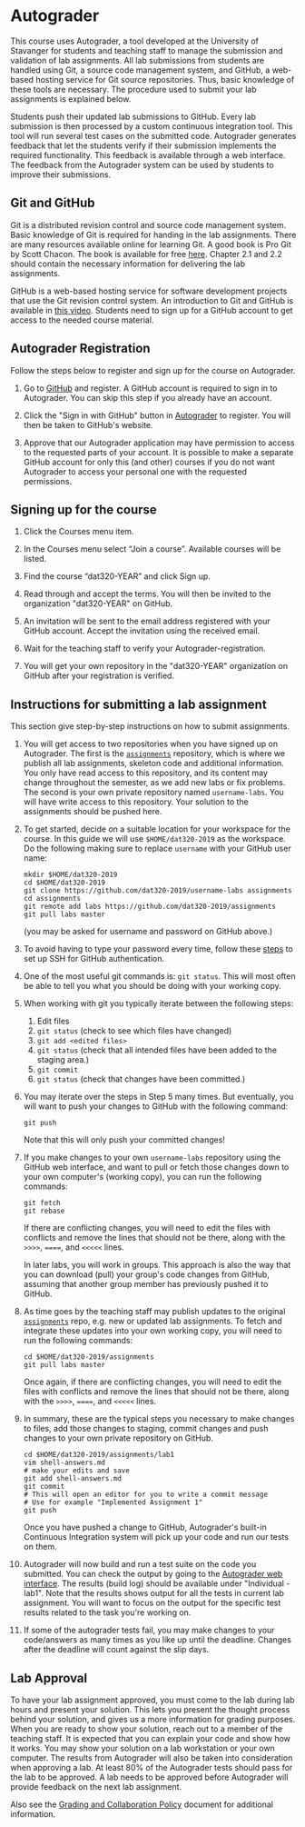 # Autograder

This course uses Autograder, a tool developed at the University of Stavanger
for students and teaching staff to manage the submission and validation of
lab assignments. All lab submissions from students are handled using Git,
a source code management system, and GitHub, a web-based hosting service for
Git source repositories. Thus, basic knowledge of these tools are necessary.
The procedure used to submit your lab assignments is explained below.

Students push their updated lab submissions to GitHub. Every lab submission is
then processed by a custom continuous integration tool. This tool will run
several test cases on the submitted code. Autograder generates feedback that
let the students verify if their submission implements the required functionality.
This feedback is available through a web interface. The feedback from the
Autograder system can be used by students to improve their submissions.

## Git and GitHub

Git is a distributed revision control and source code management system. Basic
knowledge of Git is required for handing in the lab assignments. There are many
resources available online for learning Git. A good book is Pro Git by Scott
Chacon. The book is available for free [here](https://git-scm.com/book).
Chapter 2.1 and 2.2 should contain the necessary information for delivering the
lab assignments.

GitHub is a web-based hosting service for software development projects that
use the Git revision control system. An introduction to Git and GitHub is
available in [this video](http://youtu.be/U8GBXvdmHT4). Students need to sign
up for a GitHub account to get access to the needed course material.

## Autograder Registration

Follow the steps below to register and sign up for the course on Autograder.

1. Go to [GitHub](http://github.com) and register. A GitHub account is required
   to sign in to Autograder. You can skip this step if you already have an
   account.

2. Click the "Sign in with GitHub" button in
   [Autograder](http://ag.itest.run) to register. You will then be
   taken to GitHub's website.

3. Approve that our Autograder application may have permission to access to the
   requested parts of your account. It is possible to make a separate GitHub
   account for only this (and other) courses if you do not want Autograder to
   access your personal one with the requested permissions.

## Signing up for the course

1. Click the Courses menu item.

2. In the Courses menu select “Join a course”. Available courses will be listed.

3. Find the course “dat320-YEAR” and click Sign up.

4. Read through and accept the terms. You will then be invited to the
   organization "dat320-YEAR" on GitHub.

5. An invitation will be sent to the email address registered with your GitHub
   account. Accept the invitation using the received email.

6. Wait for the teaching staff to verify your Autograder-registration.

7. You will get your own repository in the "dat320-YEAR" organization on GitHub
   after your registration is verified.

## Instructions for submitting a lab assignment

This section give step-by-step instructions on how to submit assignments.

1. You will get access to two repositories when you have signed up on Autograder. 
   The first is the [`assignments`](https://github.com/dat320-2019/assignments)
   repository, which is where we publish all lab assignments, skeleton code
   and additional information.
   You only have read access to this repository, and its content may change
   throughout the semester, as we add new labs or fix problems. 
   The second is your own private repository named `username-labs`.
   You will have write access to this repository.
   Your solution to the assignments should be pushed here.

2. To get started, decide on a suitable location for your workspace for the course.
   In this guide we will use `$HOME/dat320-2019` as the workspace. Do the following
   making sure to replace `username` with your GitHub user name:

   ```console
   mkdir $HOME/dat320-2019
   cd $HOME/dat320-2019
   git clone https://github.com/dat320-2019/username-labs assignments
   cd assignments
   git remote add labs https://github.com/dat320-2019/assignments
   git pull labs master
   ```

   (you may be asked for username and password on GitHub above.)

3. To avoid having to type your password every time, follow these
   [steps](https://github.com/dat320-2019/course-info/blob/master/github-ssh.md)
   to set up SSH for GitHub authentication.

4. One of the most useful git commands is: `git status`. This will most often
   be able to tell you what you should be doing with your working copy.

5. When working with git you typically iterate between the following steps:

    1. Edit files
    2. `git status` (check to see which files have changed)
    3. `git add <edited files>`
    4. `git status` (check that all intended files have been added to the staging area.)
    5. `git commit`
    6. `git status` (check that changes have been committed.)

6. You may iterate over the steps in Step 5 many times. But eventually,
   you will want to push your changes to GitHub with the following command:

   ```console
   git push
   ```
   
   Note that this will only push your committed changes!

7. If you make changes to your own `username-labs` repository using the GitHub
   web interface, and want to pull or fetch those changes down to your own
   computer's (working copy), you can run the following commands:

   ```console
   git fetch
   git rebase
   ```

   If there are conflicting changes, you will need to edit the files
   with conflicts and remove the lines that should not be there, along with the
   `>>>>`, `====`, and `<<<<<` lines.
   
   In later labs, you will work in groups. This approach is also the way that
   you can download (pull) your group's code changes from GitHub, assuming that
   another group member has previously pushed it to GitHub.

8. As time goes by the teaching staff may publish updates to the
   original [`assignments`](https://github.com/dat320-2019/assignments) repo,
   e.g. new or updated lab assignments. To fetch and integrate these
   updates into your own working copy, you will need to run the following commands:
   
   ```console
   cd $HOME/dat320-2019/assignments
   git pull labs master
   ```

   Once again, if there are conflicting changes, you will need to edit the files
   with conflicts and remove the lines that should not be there, along with the
   `>>>>`, `====`, and `<<<<<` lines.

9. In summary, these are the typical steps you necessary to make changes to
   files, add those changes to staging, commit changes and push changes to your
   own private repository on GitHub. 

   ```console
   cd $HOME/dat320-2019/assignments/lab1
   vim shell-answers.md
   # make your edits and save
   git add shell-answers.md
   git commit
   # This will open an editor for you to write a commit message
   # Use for example "Implemented Assignment 1"
   git push
   ```

   Once you have pushed a change to GitHub, Autograder's built-in Continuous Integration
   system will pick up your code and run our tests on them.

10. Autograder will now build and run a test suite on the code you submitted.
    You can check the output by going to the [Autograder web
    interface](http://ag.itest.run/). The results (build log) should be
    available under "Individual - lab1". Note that the results shows output
    for all the tests in current lab assignment. You will want to focus on the
    output for the specific test results related to the task you're working on.

11. If some of the autograder tests fail, you may make changes to your code/answers
    as many times as you like up until the deadline. Changes after the deadline
    will count against the slip days.

## Lab Approval

To have your lab assignment approved, you must come to the lab during lab hours
and present your solution. This lets you present the thought process behind your
solution, and gives us a more information for grading purposes. When you are
ready to show your solution, reach out to a member of the teaching staff.
It is expected that you can explain your code and show how it works.
You may show your solution on a lab workstation or your own
computer. The results from Autograder will also be taken into consideration
when approving a lab. At least 80% of the Autograder tests should pass for the
lab to be approved. A lab needs to be approved before Autograder will provide
feedback on the next lab assignment.

Also see the [Grading and Collaboration
Policy](https://github.com/dat320-2019/course-info/blob/master/policy.md)
document for additional information.
